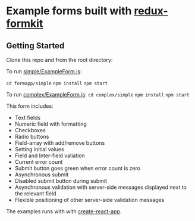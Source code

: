 # Example forms built with  [redux-formkit](https://github.com/chrisfield/redux-formkit)


## Getting Started

Clone this repo and from the root directory:

To run [simple/ExampleForm.js](https://github.com/chrisfield/formapp/blob/master/src/components/simple/ExampleForm.js):

`cd formapp/simple`
`npm install`
`npm start`


To run [complex/ExampleForm.js](https://github.com/chrisfield/formapp/blob/master/src/components/complex/ExampleForm.js):
`cd complex/simple`
`npm install`
`npm start`

This form includes:
* Text fields
* Numeric field with formatting
* Checkboxes
* Radio buttons
* Field-array with add/remove buttons
* Setting initial values
* Field and Inter-field valiation
* Current error count
* Submit button goes green when error count is zero
* Asynchronous submit
* Disabled submit button during submit
* Asynchronous validation with server-side messages displayed next to the relevant field
* Flexible positioning of other server-side validation messages


The examples runs with with [create-react-app](https://github.com/facebook/create-react-app). 
